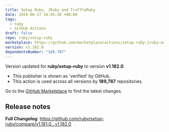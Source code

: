 ```yaml
---
title: Setup Ruby, JRuby and TruffleRuby
date: 2024-06-27 16:45:38 +00:00
tags:
  - ruby
  - GitHub Actions
draft: false
repo: ruby/setup-ruby
marketplace: https://github.com/marketplace/actions/setup-ruby-jruby-and-truffleruby
version: v1.182.0
dependentsNumber: "189,787"
---
```



Version updated for **ruby/setup-ruby** to version **v1.182.0**.
- This publisher is shown as 'verified' by GitHub.
- This action is used across all versions by **189,787** repositories.

Go to the [GitHub Marketplace](https://github.com/marketplace/actions/setup-ruby-jruby-and-truffleruby) to find the latest changes.

## Release notes

**Full Changelog**: https://github.com/ruby/setup-ruby/compare/v1.181.0...v1.182.0

